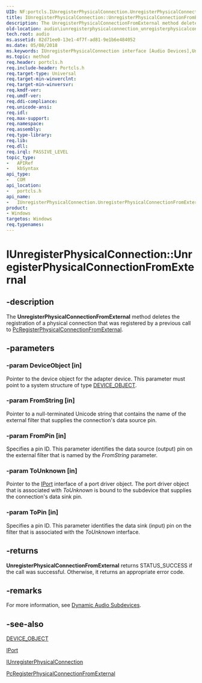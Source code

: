 ```yaml
---
UID: NF:portcls.IUnregisterPhysicalConnection.UnregisterPhysicalConnectionFromExternal
title: IUnregisterPhysicalConnection::UnregisterPhysicalConnectionFromExternal
description: The UnregisterPhysicalConnectionFromExternal method deletes the registration of a physical connection that was registered by a previous call to PcRegisterPhysicalConnectionFromExternal.
old-location: audio\iunregisterphysicalconnection_unregisterphysicalconnectionfromexternal.htm
tech.root: audio
ms.assetid: 82d71ee0-13e1-4f7f-ad81-9e1b6e484052
ms.date: 05/08/2018
ms.keywords: IUnregisterPhysicalConnection interface [Audio Devices],UnregisterPhysicalConnectionFromExternal method, IUnregisterPhysicalConnection.UnregisterPhysicalConnectionFromExternal, IUnregisterPhysicalConnection::UnregisterPhysicalConnectionFromExternal, UnregisterPhysicalConnectionFromExternal, UnregisterPhysicalConnectionFromExternal method [Audio Devices], UnregisterPhysicalConnectionFromExternal method [Audio Devices],IUnregisterPhysicalConnection interface, audio.iunregisterphysicalconnection_unregisterphysicalconnectionfromexternal, audmp-routines_24091cfd-dee9-400a-8cb6-f3a4a44ed9c5.xml, portcls/IUnregisterPhysicalConnection::UnregisterPhysicalConnectionFromExternal
ms.topic: method
req.header: portcls.h
req.include-header: Portcls.h
req.target-type: Universal
req.target-min-winverclnt: 
req.target-min-winversvr: 
req.kmdf-ver: 
req.umdf-ver: 
req.ddi-compliance: 
req.unicode-ansi: 
req.idl: 
req.max-support: 
req.namespace: 
req.assembly: 
req.type-library: 
req.lib: 
req.dll: 
req.irql: PASSIVE_LEVEL
topic_type:
-	APIRef
-	kbSyntax
api_type:
-	COM
api_location:
-	portcls.h
api_name:
-	IUnregisterPhysicalConnection.UnregisterPhysicalConnectionFromExternal
product:
- Windows
targetos: Windows
req.typenames: 
---
```


# IUnregisterPhysicalConnection::UnregisterPhysicalConnectionFromExternal


## -description


The <b>UnregisterPhysicalConnectionFromExternal</b> method deletes the registration of a physical connection that was registered by a previous call to <a href="https://msdn.microsoft.com/library/windows/hardware/ff537728">PcRegisterPhysicalConnectionFromExternal</a>.


## -parameters




### -param DeviceObject [in]

Pointer to the device object for the adapter device. This parameter must point to a system structure of type <a href="https://msdn.microsoft.com/library/windows/hardware/ff543147">DEVICE_OBJECT</a>.


### -param FromString [in]

Pointer to a null-terminated Unicode string that contains the name of the external filter that supplies the connection's data source pin.


### -param FromPin [in]

Specifies a pin ID. This parameter identifies the data source (output) pin on the external filter that is named by the <i>FromString</i> parameter.


### -param ToUnknown [in]

Pointer to the <a href="https://msdn.microsoft.com/library/windows/hardware/ff536842">IPort</a> interface of a port driver object. The port driver object that is associated with <i>ToUnknown</i> is bound to the subdevice that supplies the connection's data sink pin.


### -param ToPin [in]

Specifies a pin ID. This parameter identifies the data sink (input) pin on the filter that is associated with the <i>ToUnknown</i> interface.


## -returns



<b>UnregisterPhysicalConnectionFromExternal</b> returns STATUS_SUCCESS if the call was successful. Otherwise, it returns an appropriate error code.




## -remarks



For more information, see <a href="https://msdn.microsoft.com/d8ebd6d9-37ed-4890-aae1-5ecf58f2e22a">Dynamic Audio Subdevices</a>.




## -see-also




<a href="https://msdn.microsoft.com/library/windows/hardware/ff543147">DEVICE_OBJECT</a>



<a href="https://msdn.microsoft.com/library/windows/hardware/ff536842">IPort</a>



<a href="https://msdn.microsoft.com/library/windows/hardware/ff537022">IUnregisterPhysicalConnection</a>



<a href="https://msdn.microsoft.com/library/windows/hardware/ff537728">PcRegisterPhysicalConnectionFromExternal</a>
 

 


